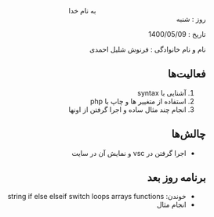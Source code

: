 <div dir="rtl" align="center">
به نام خدا
</div>
<div dir="rtl" align="right">
روز : شنبه

تاریخ : 1400/05/09

نام و نام خانوادگی : فرنوش شلیل احمدی

## فعالیت‌ها
1. آشنایی با syntax
2. استفاده از متغییر ها و چاپ با php
3. انجام چند مثال ساده و اجرا گرفتن از اونها
## چالش‌ها
* اجرا گرفتن در vsc و نمایش آن در سایت
## برنامه روز بعد
* خوندن:
    string
    if else elseif
    switch
    loops
    arrays
    functions
* انجام مثال 
</div>